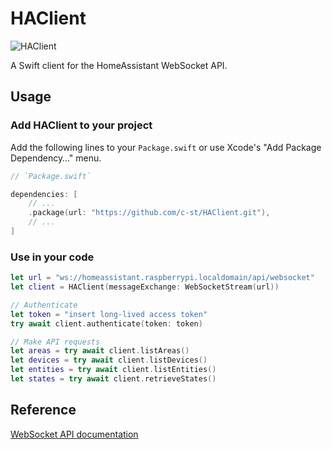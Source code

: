 # HAClient

![HAClient](https://github.com/c-st/HAClient/workflows/HAClient/badge.svg)

A Swift client for the HomeAssistant WebSocket API. 

## Usage

### Add HAClient to your project

Add the following lines to your `Package.swift` or use Xcode's "Add Package Dependency…" menu.

```swift
// `Package.swift`

dependencies: [
    // ...
    .package(url: "https://github.com/c-st/HAClient.git"),
    // ...
]
```

### Use in your code

```swift
let url = "ws://homeassistant.raspberrypi.localdomain/api/websocket"
let client = HAClient(messageExchange: WebSocketStream(url))

// Authenticate
let token = "insert long-lived access token"
try await client.authenticate(token: token)

// Make API requests
let areas = try await client.listAreas()
let devices = try await client.listDevices()
let entities = try await client.listEntities()
let states = try await client.retrieveStates()
```

## Reference

[WebSocket API documentation](https://developers.home-assistant.io/docs/api/websocket/)
